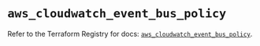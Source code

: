 # `aws_cloudwatch_event_bus_policy`

Refer to the Terraform Registry for docs: [`aws_cloudwatch_event_bus_policy`](https://registry.terraform.io/providers/hashicorp/aws/5.75.0/docs/resources/cloudwatch_event_bus_policy).
